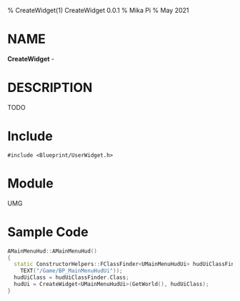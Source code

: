 % CreateWidget(1) CreateWidget 0.0.1
% Mika Pi
% May 2021

# NAME

**CreateWidget** -

# DESCRIPTION
TODO

# Include

`#include <Blueprint/UserWidget.h>`

# Module

UMG

# Sample Code
```C++
AMainMenuHud::AMainMenuHud()
{
  static ConstructorHelpers::FClassFinder<UMainMenuHudUi> hudUiClassFinder(
    TEXT("/Game/BP_MainMenuHudUi"));
  hudUiClass = hudUiClassFinder.Class;
  hudUi = CreateWidget<UMainMenuHudUi>(GetWorld(), hudUiClass);
}
```
